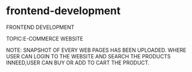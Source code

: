 # frontend-development

FRONTEND DEVELOPMENT

TOPIC:E-COMMERCE WEBSITE

NOTE:
SNAPSHOT OF EVERY WEB PAGES HAS BEEN UPLOADED.
WHERE USER CAN LOGIN TO THE WEBSITE AND SEARCH THE PRODUCTS INNEED,USER CAN BUY OR ADD TO CART THE PRODUCT.

